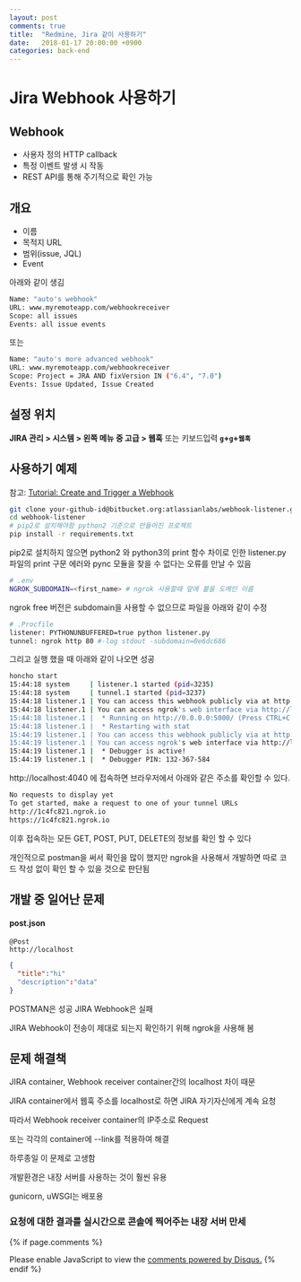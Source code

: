 ```yaml
---
layout: post
comments: true
title:  "Redmine, Jira 같이 사용하기"
date:   2018-01-17 20:00:00 +0900
categories: back-end
---
```

# Jira Webhook 사용하기

## Webhook

- 사용자 정의 HTTP callback
- 특정 이벤트 발생 시 작동
- REST API를 통해 주기적으로 확인 가능

## 개요

- 이름
- 목적지 URL
- 범위(issue, JQL)
- Event

아래와 같이 생김

```Bash
Name: "auto's webhook"
URL: www.myremoteapp.com/webhookreceiver
Scope: all issues
Events: all issue events
```

또는

```Bash
Name: "auto's more advanced webhook"
URL: www.myremoteapp.com/webhookreceiver
Scope: Project = JRA AND fixVersion IN ("6.4", "7.0")
Events: Issue Updated, Issue Created
```

## 설정 위치

 **JIRA 관리 > 시스템 > 왼쪽 메뉴 중 고급 > 웹훅** 또는 키보드입력 **`g`+`g`+`웹훅`**



## 사용하기 예제

참고: [Tutorial: Create and Trigger a Webhook](https://confluence.atlassian.com/bitbucket/tutorial-create-and-trigger-a-webhook-747606432.html)

```Bash
git clone your-github-id@bitbucket.org:atlassianlabs/webhook-listener.git
cd webhook-listener
# pip2로 설치해야함 python2 기준으로 만들어진 프로젝트
pip install -r requirements.txt	
```

pip2로 설치하지 않으면 python2 와 python3의 print 함수 차이로 인한 listener.py 파일의 print 구문 에러와 pync 모듈을 찾을 수 없다는 오류를 만날 수 있음

```Bash
# .env
NGROK_SUBDOMAIN=<first_name> # ngrok 사용할때 앞에 붙을 도메인 이름
```

ngrok free 버전은 subdomain을 사용할 수 없으므로 파일을 아래와 같이 수정

```Bash
# .Procfile
listener: PYTHONUNBUFFERED=true python listener.py
tunnel: ngrok http 80 #-log stdout -subdomain=0e6dc686
```

그리고 실행 했을 때 아래와 같이 나오면 성공

```Bash
honcho start
15:44:18 system     | listener.1 started (pid=3235)
15:44:18 system     | tunnel.1 started (pid=3237)
15:44:18 listener.1 | You can access this webhook publicly via at http://mcauto.ngrok.io/webhook.
15:44:18 listener.1 | You can access ngrok's web interface via http://localhost:4040
15:44:18 listener.1 |  * Running on http://0.0.0.0:5000/ (Press CTRL+C to quit)
15:44:18 listener.1 |  * Restarting with stat
15:44:19 listener.1 | You can access this webhook publicly via at http://mcauto.ngrok.io/webhook.
15:44:19 listener.1 | You can access ngrok's web interface via http://localhost:4040
15:44:19 listener.1 |  * Debugger is active!
15:44:19 listener.1 |  * Debugger PIN: 132-367-584
```

http://localhost:4040 에 접속하면 브라우저에서 아래와 같은 주소를 확인할 수 있다.

```Bash
No requests to display yet
To get started, make a request to one of your tunnel URLs
http://1c4fc821.ngrok.io
https://1c4fc821.ngrok.io
```

이후 접속하는 모든 GET, POST, PUT, DELETE의 정보를 확인 할 수 있다

개인적으로 postman을 써서 확인을 많이 했지만 ngrok을 사용해서 개발하면 따로 코드 작성 없이 확인 할 수 있을 것으로 판단됨



## 개발 중 일어난 문제

#### post.json 

```http
@Post 
http://localhost
```

```json
{
  "title":"hi"
  "description":"data"
}
```

POSTMAN은 성공 JIRA Webhook은 실패

JIRA Webhook이 전송이 제대로 되는지 확인하기 위해 ngrok을 사용해 봄

## 문제 해결책

JIRA container, Webhook receiver container간의 localhost 차이 때문

JIRA container에서 웹훅 주소를 localhost로 하면 JIRA 자기자신에게 계속 요청

따라서 Webhook receiver container의 IP주소로 Request 

또는 각각의 container에 --link를 적용하여 해결



하루종일 이 문제로 고생함

개발환경은 내장 서버를 사용하는 것이 훨씬 유용

gunicorn, uWSGI는 배포용

### 요청에 대한 결과를 실시간으로 콘솔에 찍어주는 내장 서버 만세

<script id="dsq-count-scr" src="//mcautos-blog.disqus.com/count.js" async></script>
{% if page.comments %}
<div id="disqus_thread"></div>
<script>

/**
*  RECOMMENDED CONFIGURATION VARIABLES: EDIT AND UNCOMMENT THE SECTION BELOW TO INSERT DYNAMIC VALUES FROM YOUR PLATFORM OR CMS.
*  LEARN WHY DEFINING THESE VARIABLES IS IMPORTANT: https://disqus.com/admin/universalcode/#configuration-variables*/
/*
var disqus_config = function () {
this.page.url = PAGE_URL;  // Replace PAGE_URL with your page's canonical URL variable
this.page.identifier = PAGE_IDENTIFIER; // Replace PAGE_IDENTIFIER with your page's unique identifier variable
};
*/
(function() { // DON'T EDIT BELOW THIS LINE
var d = document, s = d.createElement('script');
s.src = 'https://mcautos-blog.disqus.com/embed.js';
s.setAttribute('data-timestamp', +new Date());
(d.head || d.body).appendChild(s);
})();
</script>
<noscript>Please enable JavaScript to view the <a href="https://disqus.com/?ref_noscript">comments powered by Disqus.</a></noscript>
{% endif %}